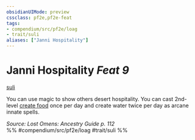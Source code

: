 ```yaml
---
obsidianUIMode: preview
cssclass: pf2e,pf2e-feat
tags:
- compendium/src/pf2e/loag
- trait/suli
aliases: ["Janni Hospitality"]
---
```

# Janni Hospitality  *Feat 9*  
[suli](rules/traits/suli-b2.md "Suli Ancestry & Heritage Trait")  


You can use magic to show others desert hospitality. You can cast 2nd-level [create food](compendium/spells/create-food.md) once per day and create water twice per day as arcane innate spells.

*Source: Lost Omens: Ancestry Guide p. 112*  
%% #compendium/src/pf2e/loag #trait/suli %%